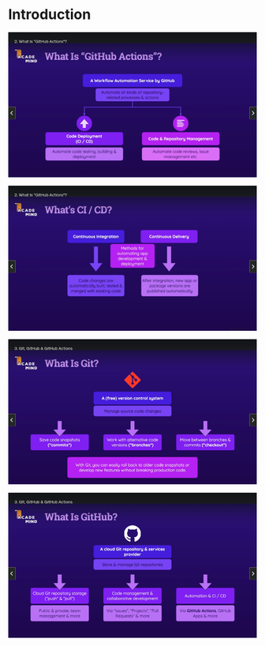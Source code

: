 # Introduction

![](images/01-01.png)

![](images/01-02.png)

![](images/01-03.png)

![](images/01-04.png)

